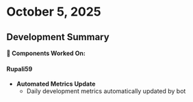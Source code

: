 # October 5, 2025

## Development Summary

**🔧 Components Worked On:**

#### **Rupali59**
- **Automated Metrics Update**
  - Daily development metrics automatically updated by bot
